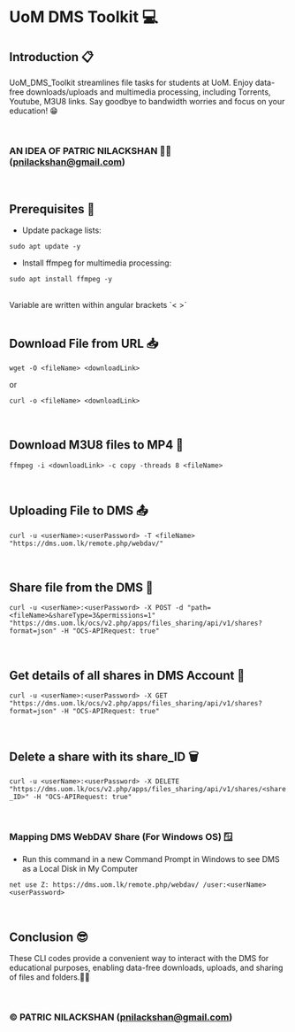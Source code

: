 # __UoM DMS Toolkit__ 💻

## Introduction 📋

UoM_DMS_Toolkit streamlines file tasks for students at UoM. Enjoy data-free downloads/uploads and multimedia processing, including Torrents, Youtube, M3U8 links. Say goodbye to bandwidth worries and focus on your education! 😁

<br>

### AN IDEA OF PATRIC NILACKSHAN 🧑‍💻 (pnilackshan@gmail.com)

<br>

## Prerequisites 🎯

- Update package lists:

`
sudo apt update -y
`

- Install ffmpeg for multimedia processing:

`
sudo apt install ffmpeg -y
`

<br>
Variable are written within angular brackets `< >` 

<br>

<br>

## Download File from URL 📥

`
wget -O <fileName> <downloadLink>
`
<br>

or
<br>

`
curl -o <fileName> <downloadLink>
`

<br>

## Download M3U8 files to MP4 🔗

`
ffmpeg -i <downloadLink> -c copy -threads 8 <fileName>
`

<br>

## Uploading File to DMS 📤

`
curl -u <userName>:<userPassword> -T <fileName> "https://dms.uom.lk/remote.php/webdav/"
`

<br>

## Share file from the DMS 🔁

`
curl -u <userName>:<userPassword> -X POST -d "path=<fileName>&shareType=3&permissions=1" "https://dms.uom.lk/ocs/v2.php/apps/files_sharing/api/v1/shares?format=json" -H "OCS-APIRequest: true"
`

<br>

## Get details of all shares in DMS Account 📢

`
curl -u <userName>:<userPassword> -X GET "https://dms.uom.lk/ocs/v2.php/apps/files_sharing/api/v1/shares?format=json" -H "OCS-APIRequest: true"
`

<br>

## Delete a share with its share_ID 🗑️
`
curl -u <userName>:<userPassword> -X DELETE "https://dms.uom.lk/ocs/v2.php/apps/files_sharing/api/v1/shares/<share_ID>" -H "OCS-APIRequest: true"
`

<br>

### Mapping DMS WebDAV Share (For Windows OS) 🪟

- Run this command in a new Command Prompt in Windows to see DMS as a Local Disk in My Computer

`
net use Z: https://dms.uom.lk/remote.php/webdav/ /user:<userName> <userPassword>
`

<br>

## Conclusion 😎
These CLI codes provide a convenient way to interact with the DMS for educational purposes, enabling data-free downloads, uploads, and sharing of files and folders.🧑‍💻

<br>

### © PATRIC NILACKSHAN (pnilackshan@gmail.com)
